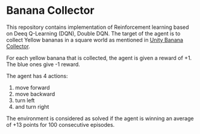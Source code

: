 # Banana Collector
This repository contains implementation of Reinforcement learning based on Deeq Q-Learning (DQN), Double DQN.
The target of the agent is to collect Yellow bananas in a square world as mentioned in [Unity Banana Collector](https://github.com/Unity-Technologies/ml-agents/blob/master/docs/Learning-Environment-Examples.md#banana-collector).

For each yellow banana that is collected, the agent is given a reward of +1. The blue ones give -1 reward.

The agent has 4 actions:
1. move forward
2. move backward
3. turn left
4. and turn right

The environment is considered as solved if the agent is winning an average of +13 points for 100 consecutive episodes.
